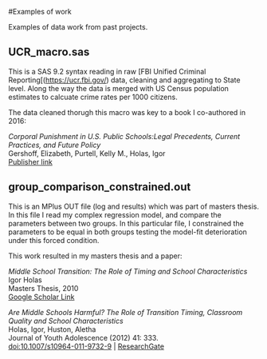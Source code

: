#Examples of work

Examples of data work from past projects. 

## UCR_macro.sas 
This is a SAS 9.2 syntax reading in raw [FBI Unified Criminal Reporting[(https://ucr.fbi.gov/) data, cleaning and aggregating to State level. Along the way the data is merged with US Census population estimates to calcuate crime rates per 1000 citizens. 

The data cleaned thorugh this macro was key to a book I co-authored in 2016:

*Corporal Punishment in U.S. Public Schools:Legal Precedents, Current Practices, and Future Policy*<br/>
Gershoff, Elizabeth, Purtell, Kelly M., Holas, Igor<br/>
[Publisher link](http://www.springer.com/us/book/9783319148175)


## group_comparison_constrained.out 
This is an MPlus OUT file (log and results) which was part of masters thesis. In this file I read my complex regression model, and compare the parameters between two groups. In this particular file, I constrained the parameters to be equal in both groups testing the model-fit deterioration under this forced condition. 

This work resulted in my masters thesis and a paper: 

*Middle School Transition: The Role of Timing and School Characteristics*<br/>
Igor Holas<br/>
Masters Thesis, 2010<br/>
[Google Scholar Link](https://scholar.google.com/citations?view_op=view_citation&hl=en&user=tWbk-PUAAAAJ&citation_for_view=tWbk-PUAAAAJ:u-x6o8ySG0sC)

*Are Middle Schools Harmful? The Role of Transition Timing, Classroom Quality and School Characteristics*<br/>
Holas, Igor, Huston, Aletha <br/>
Journal of Youth Adolescence (2012) 41: 333. <br/>
[doi:10.1007/s10964-011-9732-9](https://www.doi.org/10.1007/s10964-011-9732-9) | 
[ResearchGate](https://www.researchgate.net/publication/51854488_Are_Middle_Schools_Harmful_The_Role_of_Transition_Timing_Classroom_Quality_and_School_Characteristics)
